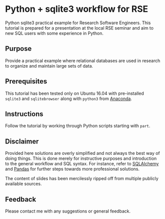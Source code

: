 # Python + sqlite3 workflow for RSE

Python sqlite3 practical example for Research Software Engineers. This tutorial is prepared for a presentation at the local RSE seminar and aim to new SQL users with some experience in Python.

## Purpose

Provide a practical example where relational databases are used in research to organize and maintain large sets of data.

## Prerequisites

This tutorial has been tested only on Ubuntu 16.04 with pre-installed `sqlite3` and `sqlitebrowser` along with `python3` from [Anaconda](https://www.anaconda.com/distribution/).

## Instructions

Follow the tutorial by working through Python scripts starting with `part`.

## Disclaimer

Provided here solutions are overly simplified and not always the best way of doing things. This is done merely for instructive purposes and introduction to the general workflow and SQL syntax. For instance, refer to [SQLAlchemy](https://www.sqlalchemy.org/) and [Pandas](https://pandas.pydata.org/) for further steps towards more professional solutions.

The content of slides has been mercilessly ripped off from multiple publicly available sources.

## Feedback

Please contact me with any suggestions or general feedback.
